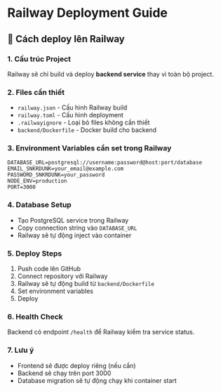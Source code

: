 # Railway Deployment Guide

## 🚀 Cách deploy lên Railway

### 1. **Cấu trúc Project**
Railway sẽ chỉ build và deploy **backend service** thay vì toàn bộ project.

### 2. **Files cần thiết**
- `railway.json` - Cấu hình Railway build
- `railway.toml` - Cấu hình deployment
- `.railwayignore` - Loại bỏ files không cần thiết
- `backend/Dockerfile` - Docker build cho backend

### 3. **Environment Variables cần set trong Railway**
```
DATABASE_URL=postgresql://username:password@host:port/database
EMAIL_SNKRDUNK=your_email@example.com
PASSWORD_SNKRDUNK=your_password
NODE_ENV=production
PORT=3000
```

### 4. **Database Setup**
- Tạo PostgreSQL service trong Railway
- Copy connection string vào `DATABASE_URL`
- Railway sẽ tự động inject vào container

### 5. **Deploy Steps**
1. Push code lên GitHub
2. Connect repository với Railway
3. Railway sẽ tự động build từ `backend/Dockerfile`
4. Set environment variables
5. Deploy

### 6. **Health Check**
Backend có endpoint `/health` để Railway kiểm tra service status.

### 7. **Lưu ý**
- Frontend sẽ được deploy riêng (nếu cần)
- Backend sẽ chạy trên port 3000
- Database migration sẽ tự động chạy khi container start
